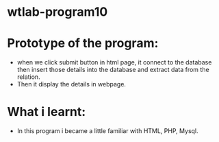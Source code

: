 # wtlab-program10
# Prototype of the program:
* when we click submit button in html page, it connect to the database then insert those details into the database and extract data from the relation.
* Then it display the details in webpage.
# What i learnt:
* In this program i became a little familiar with HTML, PHP, Mysql. 


